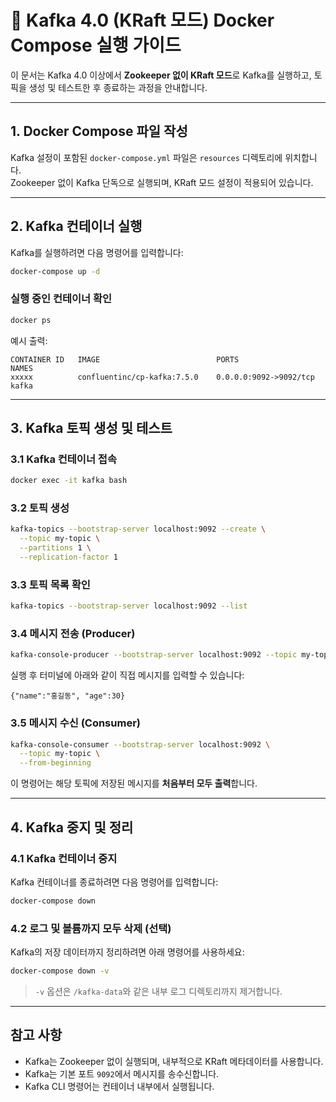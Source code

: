 # 🐳 Kafka 4.0 (KRaft 모드) Docker Compose 실행 가이드

이 문서는 Kafka 4.0 이상에서 **Zookeeper 없이 KRaft 모드**로 Kafka를 실행하고, 토픽을 생성 및 테스트한 후 종료하는 과정을 안내합니다.

---
## 1. Docker Compose 파일 작성

Kafka 설정이 포함된 `docker-compose.yml` 파일은 `resources` 디렉토리에 위치합니다.  
Zookeeper 없이 Kafka 단독으로 실행되며, KRaft 모드 설정이 적용되어 있습니다.

---
## 2. Kafka 컨테이너 실행

Kafka를 실행하려면 다음 명령어를 입력합니다:

```bash
docker-compose up -d
```

### 실행 중인 컨테이너 확인

```bash
docker ps
```

예시 출력:

```
CONTAINER ID   IMAGE                          PORTS                    NAMES
xxxxx          confluentinc/cp-kafka:7.5.0    0.0.0.0:9092->9092/tcp   kafka
```

---

## 3. Kafka 토픽 생성 및 테스트

### 3.1 Kafka 컨테이너 접속

```bash
docker exec -it kafka bash
```

### 3.2 토픽 생성

```bash
kafka-topics --bootstrap-server localhost:9092 --create \
  --topic my-topic \
  --partitions 1 \
  --replication-factor 1
```

### 3.3 토픽 목록 확인

```bash
kafka-topics --bootstrap-server localhost:9092 --list
```

### 3.4 메시지 전송 (Producer)

```bash
kafka-console-producer --bootstrap-server localhost:9092 --topic my-topic
```

실행 후 터미널에 아래와 같이 직접 메시지를 입력할 수 있습니다:

```
{"name":"홍길동", "age":30}
```

### 3.5 메시지 수신 (Consumer)

```bash
kafka-console-consumer --bootstrap-server localhost:9092 \
  --topic my-topic \
  --from-beginning
```

이 명령어는 해당 토픽에 저장된 메시지를 **처음부터 모두 출력**합니다.

---

## 4. Kafka 중지 및 정리

### 4.1 Kafka 컨테이너 중지

Kafka 컨테이너를 종료하려면 다음 명령어를 입력합니다:

```bash
docker-compose down
```

### 4.2 로그 및 볼륨까지 모두 삭제 (선택)

Kafka의 저장 데이터까지 정리하려면 아래 명령어를 사용하세요:

```bash
docker-compose down -v
```

> `-v` 옵션은 `/kafka-data`와 같은 내부 로그 디렉토리까지 제거합니다.

---

## 참고 사항

- Kafka는 Zookeeper 없이 실행되며, 내부적으로 KRaft 메타데이터를 사용합니다.
- Kafka는 기본 포트 `9092`에서 메시지를 송수신합니다.
- Kafka CLI 명령어는 컨테이너 내부에서 실행됩니다.
